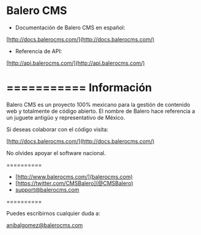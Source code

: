 Balero CMS
==========

* Documentación de Balero CMS en español:

[http://docs.balerocms.com/](http://docs.balerocms.com/)

* Referencia de API:

[http://api.balerocms.com/](http://api.balerocms.com/)

===========
Información
===========

Balero CMS es un proyecto 100% mexicano para la gestión de contenido
web y totalmente de código abierto. El nombre de Balero hace referencia a
un juguete antigüo y representativo de México.

Si deseas colaborar con el código visita:

[http://docs.balerocms.com/](http://docs.balerocms.com/)

No olvides apoyar el software nacional.

==========

 * [http://www.balerocms.com/](balerocms.com)
 * [https://twitter.com/CMSBalero](@CMSBalero)
 * support@balerocms.com

==========

Puedes escribirnos cualquier duda a:

anibalgomez@balerocms.com